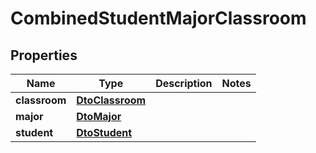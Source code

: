 
# CombinedStudentMajorClassroom

## Properties
| Name | Type | Description | Notes |
| ------------ | ------------- | ------------- | ------------- |
| **classroom** | [**DtoClassroom**](DtoClassroom.md) |  |  |
| **major** | [**DtoMajor**](DtoMajor.md) |  |  |
| **student** | [**DtoStudent**](DtoStudent.md) |  |  |



